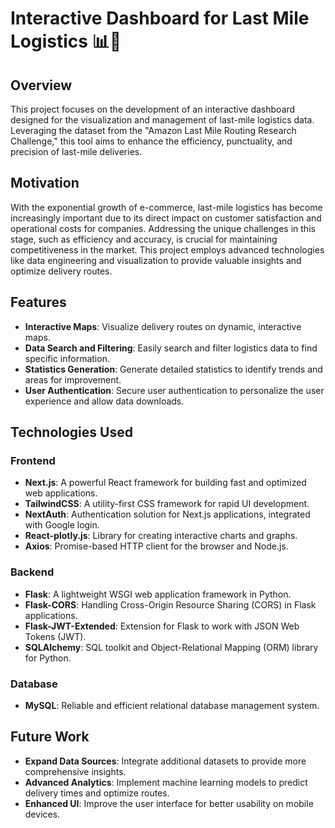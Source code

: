 # Interactive Dashboard for Last Mile Logistics 📊🚚

## Overview
This project focuses on the development of an interactive dashboard designed for the visualization and management of last-mile logistics data. Leveraging the dataset from the "Amazon Last Mile Routing Research Challenge," this tool aims to enhance the efficiency, punctuality, and precision of last-mile deliveries.

## Motivation
With the exponential growth of e-commerce, last-mile logistics has become increasingly important due to its direct impact on customer satisfaction and operational costs for companies. Addressing the unique challenges in this stage, such as efficiency and accuracy, is crucial for maintaining competitiveness in the market. This project employs advanced technologies like data engineering and visualization to provide valuable insights and optimize delivery routes.

## Features
- **Interactive Maps**: Visualize delivery routes on dynamic, interactive maps.
- **Data Search and Filtering**: Easily search and filter logistics data to find specific information.
- **Statistics Generation**: Generate detailed statistics to identify trends and areas for improvement.
- **User Authentication**: Secure user authentication to personalize the user experience and allow data downloads.

## Technologies Used
### Frontend
- **Next.js**: A powerful React framework for building fast and optimized web applications.
- **TailwindCSS**: A utility-first CSS framework for rapid UI development.
- **NextAuth**: Authentication solution for Next.js applications, integrated with Google login.
- **React-plotly.js**: Library for creating interactive charts and graphs.
- **Axios**: Promise-based HTTP client for the browser and Node.js.

### Backend
- **Flask**: A lightweight WSGI web application framework in Python.
- **Flask-CORS**: Handling Cross-Origin Resource Sharing (CORS) in Flask applications.
- **Flask-JWT-Extended**: Extension for Flask to work with JSON Web Tokens (JWT).
- **SQLAlchemy**: SQL toolkit and Object-Relational Mapping (ORM) library for Python.

### Database
- **MySQL**: Reliable and efficient relational database management system.

## Future Work
- **Expand Data Sources**: Integrate additional datasets to provide more comprehensive insights.
- **Advanced Analytics**: Implement machine learning models to predict delivery times and optimize routes.
- **Enhanced UI**: Improve the user interface for better usability on mobile devices.

